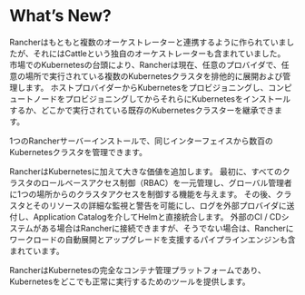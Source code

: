 # What’s New?

Rancherはもともと複数のオーケストレーターと連携するように作られていましたが、それにはCattleという独自のオーケストレーターも含まれていました。
市場でのKubernetesの台頭により、Rancherは現在、任意のプロバイダで、任意の場所で実行されている複数のKubernetesクラスタを排他的に展開および管理します。
ホストプロバイダーからKubernetesをプロビジョニングし、コンピュートノードをプロビジョニングしてからそれらにKubernetesをインストールするか、どこかで実行されている既存のKubernetesクラスターを継承できます。

1つのRancherサーバーインストールで、同じインターフェイスから数百のKubernetesクラスタを管理できます。

RancherはKubernetesに加えて大きな価値を追加します。
最初に、すべてのクラスタのロールベースアクセス制御（RBAC）を一元管理し、グローバル管理者に1つの場所からのクラスタアクセスを制御する機能を与えます。
その後、クラスタとそのリソースの詳細な監視と警告を可能にし、ログを外部プロバイダに送付し、Application Catalogを介してHelmと直接統合します。
外部のCI / CDシステムがある場合はRancherに接続できますが、そうでない場合は、Rancherにワークロードの自動展開とアップグレードを支援するパイプラインエンジンも含まれています。

RancherはKubernetesの完全なコンテナ管理プラットフォームであり、Kubernetesをどこでも正常に実行するためのツールを提供します。
